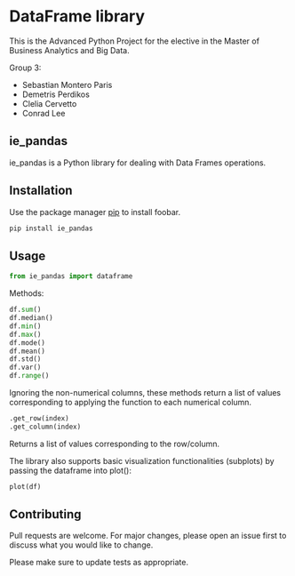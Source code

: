 # DataFrame library
This is the Advanced Python Project for the elective in the Master of Business Analytics and Big Data.

Group 3:

- Sebastian Montero Paris
- Demetris Perdikos
- Clelia Cervetto
- Conrad Lee

## ie_pandas

ie_pandas is a Python library for dealing with Data Frames operations.

## Installation

Use the package manager [pip](https://pip.pypa.io/en/stable/) to install foobar.

```bash
pip install ie_pandas
```

## Usage

```python
from ie_pandas import dataframe
```
Methods:

```python
df.sum()
df.median()
df.min()
df.max()
df.mode()
df.mean()
df.std()
df.var()
df.range()
```

Ignoring the non-numerical columns, these methods return a list of values corresponding to applying the function to each numerical column. 

```python
.get_row(index) 
.get_column(index)
```
Returns a list of values corresponding to the row/column.

The library also supports basic visualization functionalities (subplots) by passing the dataframe into plot(): 
```python
plot(df)
```

## Contributing
Pull requests are welcome. For major changes, please open an issue first to discuss what you would like to change.

Please make sure to update tests as appropriate.

